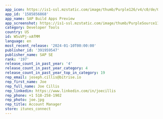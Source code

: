 ```yaml
---
app_icon: https://is1-ssl.mzstatic.com/image/thumb/Purple126/v4/c0/de/03/c0de037a-fca9-1a34-c4f2-b4da61658482/AppIcon-1x_U007emarketing-0-7-0-85-220.png/1024x1024bb.png
app_id: '1585856868'
app_name: SAP Build Apps Preview
app_screenshot: https://is1-ssl.mzstatic.com/image/thumb/PurpleSource116/v4/f6/33/95/f6339561-f106-f600-0342-a9490b65fbcd/f9fc49bc-75a7-4115-8062-1ec7e864de56_SCREENSHOTS_IPHONEX_MAX_0.png/1242x2688bb.png
category: Developer Tools
country: US
id: W5uVPj-xAfMM
language: en
most_recent_release: '2024-01-10T00:00:00'
publisher_id: '391959547'
publisher_name: SAP SE
rank: '197'
release_count_in_past_year: '4'
release_count_in_past_year_category: 4
release_count_in_past_year_top_in_category: 19
rep_email: joseph.cillis@bitrise.io
rep_first_name: Joe
rep_full_name: Joe Cillis
rep_linkedin: https://www.linkedin.com/in/joecillis
rep_phone: +1 518-258-1902
rep_photo: joe.jpg
rep_title: Account Manager
store: itunes_connect
---
```

